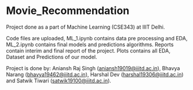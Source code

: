 # Movie_Recommendation
Project done as a part of Machine Learning (CSE343) at IIIT Delhi.

Code files are uploaded, ML_1.ipynb contains data pre processing and EDA, ML_2.ipynb contains final models and predictions algorithms.
Reports contain interim and final report of the project.
Plots contains all EDA, Dataset and Predictions of our model.

Project is done by: Aniansh Raj Singh (aniansh19019@iiitd.ac.in), Bhavya Narang (bhavya19462@iiitd.ac.in), Harshal Dev (harshal19306@iiitd.ac.in) and Satwik Tiwari (satwik19100@iiitd.ac.in).



